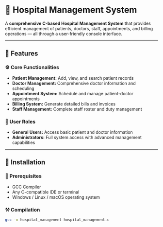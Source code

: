 # 🏥 Hospital Management System

A **comprehensive C-based Hospital Management System** that provides efficient management of patients, doctors, staff, appointments, and billing operations — all through a user-friendly console interface.

---

## 🚀 Features

### ⚙️ Core Functionalities
- **Patient Management:** Add, view, and search patient records  
- **Doctor Management:** Comprehensive doctor information and scheduling  
- **Appointment System:** Schedule and manage patient-doctor appointments  
- **Billing System:** Generate detailed bills and invoices  
- **Staff Management:** Complete staff roster and duty management  

### 👥 User Roles
- **General Users:** Access basic patient and doctor information  
- **Administrators:** Full system access with advanced management capabilities  

---

## 🧩 Installation

### 🧱 Prerequisites
- GCC Compiler  
- Any C-compatible IDE or terminal  
- Windows / Linux / macOS operating system  

### ⚒️ Compilation
```bash
gcc -o hospital_management hospital_management.c
